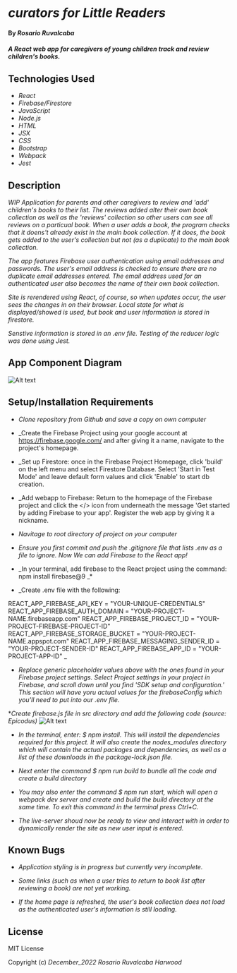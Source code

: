 # _curators for Little Readers_

#### By _**Rosario Ruvalcaba**_

#### _A React web app for caregivers of young children track and review children's books._

## Technologies Used
* _React_
* _Firebase/Firestore_
* _JavaScript_
* _Node.js_
* _HTML_
* _JSX_
* _CSS_
* _Bootstrap_
* _Webpack_
* _Jest_

## Description

_WIP Application for parents and other caregivers to review and 'add' children's books to their list. The reviews added alter their own book collection as well as the 'reviews' collection so other users can see all reviews on a particual book. When a user adds a book, the program checks that it doens't already exist in the main book collection. If it does, the book gets added to the user's collection but not (as a duplicate) to the main book collection._

_The app features Firebase user authentication using email addresses and passwords. The user's email address is checked to ensure there are no duplicate email addresses entered. The email address used for an authenticated user also becomes the name of their own book collection._

_Site is rerendered using React, of course, so when updates occur, the user sees the changes in on their browser. Local state for what is displayed/showed is used, but book and user information is stored in firestore._

_Senstive information is stored in an .env file. Testing of the reducer logic was done using Jest._

## App Component Diagram

![Alt text](./img/plan.png?raw=true "Component Diagram")



## Setup/Installation Requirements

* _Clone repository from Github and save a copy on own computer_

* _Create the Firebase Project using your google account at https://firebase.google.com/ and after giving it a name, navigate to the project's homepage.

* _Set up Firestore: once in the Firebase Project Homepage, click 'build' on the left menu and select Firestore Database. Select 'Start in Test Mode' and leave default form values and click 'Enable' to start db creation.

* _Add webapp to Firebase: Return to the homepage of the Firebase project and click the </> icon from underneath the message 'Get started by adding Firebase to your app'. Register the web app by giving it a nickname.

* _Navitage to root directory of project on your computer_

* _Ensure you first commit and push the .gitignore file that lists .env as a file to ignore. Now We can add Firebase to the React app!_

* _In your terminal, add firebase to the React project using the command: npm install firebase@9 _*

* _Create .env file with the following: 

REACT_APP_FIREBASE_API_KEY = "YOUR-UNIQUE-CREDENTIALS"
REACT_APP_FIREBASE_AUTH_DOMAIN = "YOUR-PROJECT-NAME.firebaseapp.com"
REACT_APP_FIREBASE_PROJECT_ID = "YOUR-PROJECT-FIREBASE-PROJECT-ID"
REACT_APP_FIREBASE_STORAGE_BUCKET = "YOUR-PROJECT-NAME.appspot.com"
REACT_APP_FIREBASE_MESSAGING_SENDER_ID = "YOUR-PROJECT-SENDER-ID"
REACT_APP_FIREBASE_APP_ID = "YOUR-PROJECT-APP-ID" _

* _Replace generic placeholder values above with the ones found in your Firebase project settings. Select Project settings in your project in Firebase, and scroll down until you find 'SDK setup and configuration.' This section will have yoru actual values for the firebaseConfig which you'll need to put into our .env file._

*_Create firebase.js file in src directory and add the following code (source: Epicodus)_
![Alt text](./img/configuration.png?raw=true "configuration")


* _In the terminal, enter: $ npm install. This will install the dependencies required for this project. It will also create the nodes_modules directory which will contain the actual packages and dependencies, as well as a list of these downloads in the package-lock.json file._

* _Next enter the command $ npm run build to bundle all the code and create a build directory_

* _You may also enter the command $ npm run start, which will open a webpack dev server and create and build the build directory at the same time. To exit this command in the terminal press Ctrl+C._

* _The live-server shoud now be ready to view and interact with in order to dynamically render the site as new user input is entered._

## Known Bugs

* _Application styling is in progress but currently very incomplete._

* _Some links (such as when a user tries to return to book list after reviewing a book) are not yet working._

* _If the home page is refreshed, the user's book collection does not load as the authenticated user's information is still loading._

## License

MIT License

Copyright (c) _December_2022_ _Rosario Ruvalcaba Harwood_